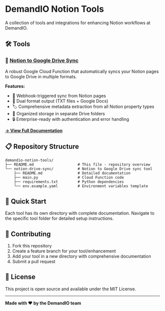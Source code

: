 # DemandIO Notion Tools

A collection of tools and integrations for enhancing Notion workflows at DemandIO.

## 🛠️ Tools

### 📁 [Notion to Google Drive Sync](./notion-drive-sync/)

A robust Google Cloud Function that automatically syncs your Notion pages to Google Drive in multiple formats.

**Features:**
- 🔄 Webhook-triggered sync from Notion pages
- 📄 Dual format output (TXT files + Google Docs)
- 🏷️ Comprehensive metadata extraction from all Notion property types
- 🎯 Organized storage in separate Drive folders
- 🔒 Enterprise-ready with authentication and error handling

**[→ View Full Documentation](./notion-drive-sync/README.md)**

## 📋 Repository Structure

```
demandio-notion-tools/
├── README.md                    # This file - repository overview
└── notion-drive-sync/           # Notion to Google Drive sync tool
    ├── README.md                # Detailed documentation
    ├── main.py                  # Cloud Function code
    ├── requirements.txt         # Python dependencies
    └── env.example.yaml         # Environment variables template
```

## 🚀 Quick Start

Each tool has its own directory with complete documentation. Navigate to the specific tool folder for detailed setup instructions.

## 🤝 Contributing

1. Fork this repository
2. Create a feature branch for your tool/enhancement
3. Add your tool in a new directory with comprehensive documentation
4. Submit a pull request

## 📄 License

This project is open source and available under the MIT License.

---

**Made with ❤️ by the DemandIO team** 
